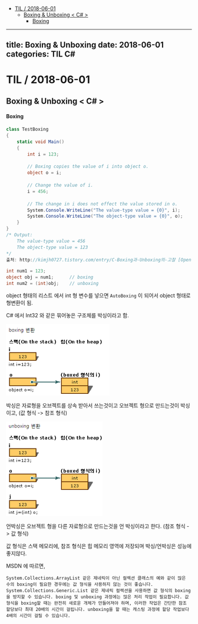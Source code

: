<!-- START doctoc generated TOC please keep comment here to allow auto update -->
<!-- DON'T EDIT THIS SECTION, INSTEAD RE-RUN doctoc TO UPDATE -->


- [TIL   / 2018-06-01](#til----2018-06-01)
  - [Boxing & Unboxing < C# >](#boxing--unboxing--c-)
      - [Boxing](#boxing)

<!-- END doctoc generated TOC please keep comment here to allow auto update -->

---
title: Boxing & Unboxing
date: 2018-06-01
categories: TIL C#
---
# TIL   / 2018-06-01
## Boxing & Unboxing < C# >
 

#### Boxing 
```cs
class TestBoxing
{
    static void Main()
    {
        int i = 123;
 
        // Boxing copies the value of i into object o. 
        object o = i;  
 
        // Change the value of i.
        i = 456;  
 
        // The change in i does not effect the value stored in o.
        System.Console.WriteLine("The value-type value = {0}", i);
        System.Console.WriteLine("The object-type value = {0}", o);
    }
}
/* Output:
    The value-type value = 456
    The object-type value = 123
*/
출처: http://kimjh0727.tistory.com/entry/C-Boxing과-Unboxing의-고찰 [Open-Closed Principle]
```


```cs
int num1 = 123;  
object obj = num1;      // boxing  
int num2 = (int)obj;    // unboxing  
```

object 형태의 리스트 에서 int 형 변수를 넣으면 ``AutoBoxing`` 이 되어서 object 형태로 형변환이 됨.

C# 에서 Int32 와 같은 묶어놓은 구조체를 박싱이라고 함.


![](../img/2019-02-02-16-29-53.png)

박싱은 자료형을  오브젝트를 상속 받아서 쓰는것이고 오브젝트 형으로 만드는것이 박싱이고,  (값 형식 -> 참조 형식)


![](../img/2019-02-02-16-30-41.png)

언박싱은 오브젝트 형을 다른 자료형으로 만드는것을 언 박싱이라고 한다. (참조 형식 -> 값 형식)

값 형식은 스택 메모리에, 참조 형식은 힙 메모리 영역에 저장되며  박싱/언박싱은 성능에 좋지않다.

MSDN 에 따르면,

```
System.Collections.ArrayList 같은 제네릭이 아닌 컬렉션 클래스의 예와 같이 많은 수의 boxing이 필요한 경우에는 값 형식을 사용하지 않는 것이 좋습니다. System.Collections.Generic.List 같은 제네릭 컬렉션을 사용하면 값 형식의 boxing을 방지할 수 있습니다. boxing 및 unboxing 과정에는 많은 처리 작업이 필요합니다. 값 형식을 boxing할 때는 완전히 새로운 개체가 만들어져야 하며, 이러한 작업은 간단한 참조 할당보다 최대 20배의 시간이 걸립니다. unboxing을 할 때는 캐스팅 과정에 할당 작업보다 4배의 시간이 걸릴 수 있습니다.

```


